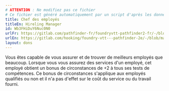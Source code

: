 ```yaml
---
# ATTENTION : Ne modifiez pas ce fichier
# Ce fichier est généré automatiquement par un script d'après les données du module Foundry VTT officiel et de sa traduction
title: Chef des employés
titleEn: Hireling Manager
id: Wb3FHiDuY6Nuc0N0
urlFr: https://gitlab.com/pathfinder-fr/foundryvtt-pathfinder2-fr/-/blob/master/data/feats/Wb3FHiDuY6Nuc0N0.htm
urlEn: https://gitlab.com/hooking/foundry-vtt---pathfinder-2e/-/blob/master/packs/data/feats.db/hireling-manager.json
layout: dons
---
```

Vous êtes capable de vous assurer et de trouver de meilleurs employés que beaucoup. Lorsque vous vous assurez des services d'un employé, cet employé obtient un bonus de circonstances de +2 à tous ses tests de compétences. Ce bonus de circonstances s'applique aux employés qualifiés ou non et il n'a pas d'effet sur le coût du service ou du travail fourni.
